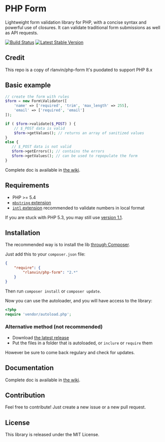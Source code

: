 # PHP Form

Lightweight form validation library for PHP, with a concise syntax and powerful use of closures. It can validate traditional form submissions as well as API requests.

[![Build Status](https://travis-ci.org/rlanvin/php-form.svg?branch=master)](https://travis-ci.org/rlanvin/php-form)
[![Latest Stable Version](https://poser.pugx.org/rlanvin/php-form/v/stable)](https://packagist.org/packages/rlanvin/php-form)

## Credit

This repo is a copy of rlanvin/php-form
It's puodated to support PHP 8.x

## Basic example

```php
// create the form with rules
$form = new Form\Validator([
    'name' => ['required', 'trim', 'max_length' => 255],
    'email' => ['required', 'email']
]);

if ( $form->validate($_POST) ) {
    // $_POST data is valid
    $form->getValues(); // returns an array of sanitized values
}
else {
   // $_POST data is not valid
   $form->getErrors(); // contains the errors
   $form->getValues(); // can be used to repopulate the form
}
```

Complete doc is available in [the wiki](https://github.com/rlanvin/php-form/wiki).

## Requirements

- PHP >= 5.4
- [`mbstring` extension](http://www.php.net/manual/en/book.mbstring.php)
- [`intl` extension](http://php.net/manual/en/book.intl.php) recommended to validate numbers in local format

If you are stuck with PHP 5.3, you may still use [version 1.1](https://github.com/rlanvin/php-form/releases/tag/v1.1.0).

## Installation

The recommended way is to install the lib [through Composer](http://getcomposer.org/).

Just add this to your `composer.json` file:

```JSON
{
    "require": {
        "rlanvin/php-form": "2.*"
    }
}
```

Then run `composer install` or `composer update`.

Now you can use the autoloader, and you will have access to the library:

```php
<?php
require 'vendor/autoload.php';
```

### Alternative method (not recommended)

- Download [the latest release](https://github.com/rlanvin/php-form/releases/latest)
- Put the files in a folder that is autoloaded, or `inclure` or `require` them

However be sure to come back regulary and check for updates.

## Documentation

Complete doc is available in [the wiki](https://github.com/rlanvin/php-form/wiki).

## Contribution

Feel free to contribute! Just create a new issue or a new pull request.

## License

This library is released under the MIT License.
